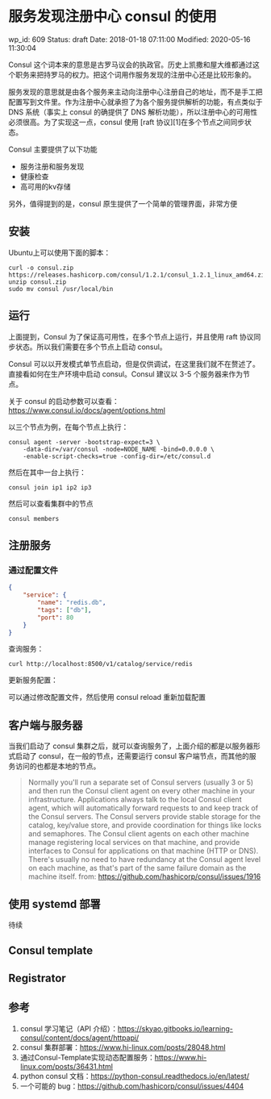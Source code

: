 # 服务发现注册中心 consul 的使用


wp_id: 609
Status: draft
Date: 2018-01-18 07:11:00
Modified: 2020-05-16 11:30:04


Consul 这个词本来的意思是古罗马议会的执政官。历史上凯撒和屋大维都通过这个职务来把持罗马的权力。把这个词用作服务发现的注册中心还是比较形象的。

服务发现的意思就是由各个服务来主动向注册中心注册自己的地址，而不是手工把配置写到文件里。作为注册中心就承担了为各个服务提供解析的功能，有点类似于 DNS 系统（事实上 consul 的确提供了 DNS 解析功能），所以注册中心的可用性必须很高。为了实现这一点，consul 使用 [raft 协议][1]在多个节点之间同步状态。

Consul 主要提供了以下功能

- 服务注册和服务发现
- 健康检查
- 高可用的kv存储

另外，值得提到的是，consul 原生提供了一个简单的管理界面，非常方便

## 安装

Ubuntu上可以使用下面的脚本：

```
curl -o consul.zip https://releases.hashicorp.com/consul/1.2.1/consul_1.2.1_linux_amd64.zip
unzip consul.zip
sudo mv consul /usr/local/bin
```

## 运行

上面提到，Consul 为了保证高可用性，在多个节点上运行，并且使用 raft 协议同步状态。所以我们需要在多个节点上启动 consul。

Consul 可以以开发模式单节点启动，但是仅供调试，在这里我们就不在赘述了。直接看如何在生产环境中启动 consul。Consul 建议以 3-5 个服务器来作为节点。

关于 consul 的启动参数可以查看：https://www.consul.io/docs/agent/options.html

以三个节点为例，在每个节点上执行：

```
consul agent -server -bootstrap-expect=3 \
    -data-dir=/var/consul -node=NODE_NAME -bind=0.0.0.0 \
    -enable-script-checks=true -config-dir=/etc/consul.d
```

然后在其中一台上执行：

```
consul join ip1 ip2 ip3
```

然后可以查看集群中的节点

```
consul members
```

## 注册服务

### 通过配置文件

```json
{
    "service": {
        "name": "redis.db",
        "tags": ["db"],
        "port": 80
    }
}
```

查询服务：

```
curl http://localhost:8500/v1/catalog/service/redis
```

更新服务配置：

可以通过修改配置文件，然后使用 consul reload 重新加载配置

## 客户端与服务器

当我们启动了 consul 集群之后，就可以查询服务了，上面介绍的都是以服务器形式启动了 consul，在一般的节点，还需要运行 consul 客户端节点，而其他的服务访问的也都是本地的节点。

> Normally you'll run a separate set of Consul servers (usually 3 or 5) and then run the Consul client agent on every other machine in your infrastructure. Applications always talk to the local Consul client agent, which will automatically forward requests to and keep track of the Consul servers. The Consul servers provide stable storage for the catalog, key/value store, and provide coordination for things like locks and semaphores. The Consul client agents on each other machine manage registering local services on that machine, and provide interfaces to Consul for applications on that machine (HTTP or DNS). There's usually no need to have redundancy at the Consul agent level on each machine, as that's part of the same failure domain as the machine itself.
> from: https://github.com/hashicorp/consul/issues/1916

## 使用 systemd 部署

待续

## Consul template

## Registrator

## 参考

1. consul 学习笔记（API 介绍）：https://skyao.gitbooks.io/learning-consul/content/docs/agent/httpapi/
2. consul 集群部署：https://www.hi-linux.com/posts/28048.html
3. 通过Consul-Template实现动态配置服务：https://www.hi-linux.com/posts/36431.html
4. python consul 文档：https://python-consul.readthedocs.io/en/latest/
5. 一个可能的 bug：https://github.com/hashicorp/consul/issues/4404
